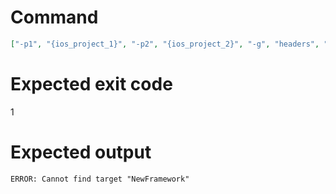 # Command
```json
["-p1", "{ios_project_1}", "-p2", "{ios_project_2}", "-g", "headers", "-t", "NewFramework", "-f", "json", "-v"]
```

# Expected exit code
1

# Expected output
```
ERROR: Cannot find target "NewFramework"

```
